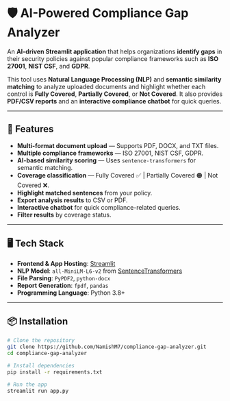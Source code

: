 # 🛡️ AI-Powered Compliance Gap Analyzer

An **AI-driven Streamlit application** that helps organizations **identify gaps** in their security policies against popular compliance frameworks such as **ISO 27001**, **NIST CSF**, and **GDPR**.

This tool uses **Natural Language Processing (NLP)** and **semantic similarity matching** to analyze uploaded documents and highlight whether each control is **Fully Covered**, **Partially Covered**, or **Not Covered**. It also provides **PDF/CSV reports** and an **interactive compliance chatbot** for quick queries.

---

## 🚀 Features

- **Multi-format document upload** — Supports PDF, DOCX, and TXT files.
- **Multiple compliance frameworks** — ISO 27001, NIST CSF, GDPR.
- **AI-based similarity scoring** — Uses `sentence-transformers` for semantic matching.
- **Coverage classification** — Fully Covered ✅ | Partially Covered 🟠 | Not Covered ❌.
- **Highlight matched sentences** from your policy.
- **Export analysis results** to CSV or PDF.
- **Interactive chatbot** for quick compliance-related queries.
- **Filter results** by coverage status.

---

## 🖥️ Tech Stack

- **Frontend & App Hosting**: [Streamlit](https://streamlit.io)
- **NLP Model**: `all-MiniLM-L6-v2` from [SentenceTransformers](https://www.sbert.net)
- **File Parsing**: `PyPDF2`, `python-docx`
- **Report Generation**: `fpdf`, `pandas`
- **Programming Language**: Python 3.8+

---

## 📦 Installation

```bash
# Clone the repository
git clone https://github.com/NamishM7/compliance-gap-analyzer.git
cd compliance-gap-analyzer

# Install dependencies
pip install -r requirements.txt

# Run the app
streamlit run app.py
